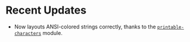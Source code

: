 # Recent Updates

- Now layouts ANSI-colored strings correctly, thanks to the [`printable-characters`](https://github.com/xpl/printable-characters) module.
